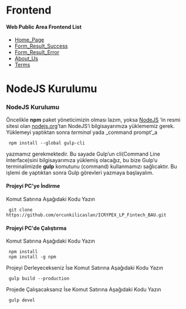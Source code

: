 # Frontend

#### Web Public Area Frontend List
- [Home_Page](https://orcunkilicaslan.github.io/ICRYPEX_LP_Fintech_BAU/html/Home_Page.html)
- [Form_Result_Success](https://orcunkilicaslan.github.io/ICRYPEX_LP_Fintech_BAU/html/Form_Result_Success.html)
- [Form_Result_Error](https://orcunkilicaslan.github.io/ICRYPEX_LP_Fintech_BAU/html/Form_Result_Error.html)
- [About_Us](https://orcunkilicaslan.github.io/ICRYPEX_LP_Fintech_BAU/html/About_Us.html)
- [Terms](https://orcunkilicaslan.github.io/ICRYPEX_LP_Fintech_BAU/html/Terms.html)
   

# NodeJS Kurulumu
  
### NodeJS Kurulumu  
Öncelikle **npm** paket yöneticimizin olması lazım, yoksa [NodeJS](https://nodejs.org/) ‘in resmi sitesi olan [nodejs.org](https://nodejs.org/en/download/)’tan NodeJS’i bilgisayarımıza yüklememiz gerek.  Yüklemeyi yaptıktan sonra _terminal_ yada _command prompt’_a  
  
     npm install --global gulp-cli  

yazmamız gerekmektedir. Bu sayade Gulp’un cli(Command Line Interface)sini bilgisayarımıza yüklemiş olacağız, bu bize Gulp’u terminalimizde **gulp** komutunu (command) kullanmamızı sağlıcaktır. Bu işlemi de yaptıktan sonra Gulp görevleri yazmaya başlayalım.  
  
  
#### Projeyi PC'ye İndirme  
Komut Satırına Aşağıdaki Kodu Yazın  

     git clone https://github.com/orcunkilicaslan/ICRYPEX_LP_Fintech_BAU.git  

#### Projeyi PC'de Çalıştırma  
Komut Satırına Aşağıdaki Kodu Yazın  

     npm install
     npm install -g npm  


Projeyi Derleyecekseniz İse Komut Satırına Aşağıdaki Kodu Yazın  

     gulp build --production

Projede Çalışacaksanız İse Komut Satırına Aşağıdaki Kodu Yazın  

     gulp devel  